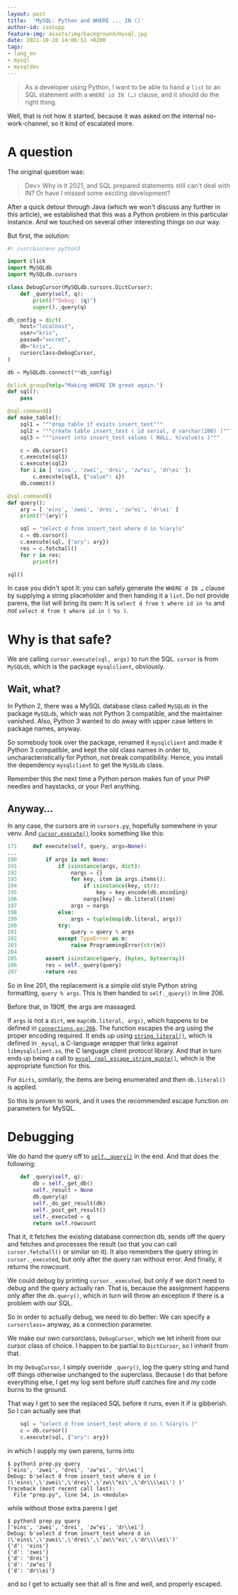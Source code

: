 ```yaml
---
layout: post
title:  'MySQL: Python and WHERE ... IN ()'
author-id: isotopp
feature-img: assets/img/background/mysql.jpg
date: 2021-10-28 14:06:51 +0200
tags:
- lang_en
- mysql
- mysqldev
---
```


> As a developer using Python, I want to be able to hand 
> a `list` to an SQL statement with a 
> `WHERE id IN (…)` clause, and it should do the right thing.

Well, that is not how it started, because it was asked on the  internal no-work-channel, so it kind of escalated more.

# A question

The original question was:

> Dev> Why is it 2021, and SQL prepared statements still can't deal with IN?  Or have I missed some exciting development?

After a quick detour through Java (which we won't discuss any further in this article), we established that this was a Python problem in this particular instance.
And we touched on several other interesting things on our way.

But first, the solution:

```python
#! /usr/bin/env python3

import click
import MySQLdb
import MySQLdb.cursors

class DebugCursor(MySQLdb.cursors.DictCursor):
    def _query(self, q):
        print(f"Debug: {q}")
        super()._query(q)

db_config = dict(
    host="localhost",
    user="kris",
    passwd="secret",
    db="kris",
    cursorclass=DebugCursor,
)

db = MySQLdb.connect(**db_config)

@click.group(help="Making WHERE IN great again.")
def sql():
    pass

@sql.command()
def make_table():
    sql1 = """drop table if exists insert_test"""
    sql2 = """create table insert_test ( id serial, d varchar(200) )"""
    sql3 = """insert into insert_test values ( NULL, %(value)s )"""

    c = db.cursor()
    c.execute(sql1)
    c.execute(sql2)
    for i in [ 'eins', 'zwei', 'drei', 'zw"ei', 'dr\ei' ]:
        c.execute(sql3, {"value": i})
    db.commit()

@sql.command()
def query():
    ary = [ 'eins', 'zwei', 'drei', 'zw"ei', 'dr\ei' ]
    print(f"{ary}")

    sql = "select d from insert_test where d in %(ary)s"
    c = db.cursor()
    c.execute(sql, {"ary": ary})
    res = c.fetchall()
    for r in res:
        print(r)

sql()
```

In case you didn't spot it: you can safely generate the `WHERE d IN …` clause by supplying a string placeholder and then handing it a `list`.
Do not provide parens, the list will bring its own: It is `select d from t where id in %s` and *not* `select d from t where id in ( %s )`.

# Why is that safe?

We are calling `cursor.execute(sql, args)` to run the SQL. 
`cursor` is from `MySQLdb`, which is the package `mysqlclient`, obviously.

## Wait, what?

In Python 2, there was a MySQL database class called `MySQLdb` in the package `MySQLdb`, which was not Python 3 compatible, and the maintainer vanished.
Also, Python 3 wanted to do away with upper case letters in package names, anyway.

So somebody took over the package, renamed it `mysqlclient` and made it Python 3 compatible, and kept the old class names in order to, uncharacteristically for Python, not break compatibility. 
Hence, you install the dependency `mysqlclient` to get the `MySQLdb` class.

Remember this the next time a Python person makes fun of your PHP needles and haystacks, or your Perl anything.

## Anyway…

In any case, the cursors are in `cursors.py`, hopefully somewhere in your venv.
And [`cursor.execute()`](https://github.com/PyMySQL/mysqlclient/blob/143129be8f57d3a0667f01c989b9776bd80c28d3/MySQLdb/cursors.py#L171-L207) looks something like this:

```python
171     def execute(self, query, args=None):
...
190         if args is not None:
191             if isinstance(args, dict):
192                 nargs = {}
193                 for key, item in args.items():
194                     if isinstance(key, str):
195                         key = key.encode(db.encoding)
196                     nargs[key] = db.literal(item)
197                 args = nargs
198             else:
199                 args = tuple(map(db.literal, args))
200             try:
201                 query = query % args
202             except TypeError as m:
203                 raise ProgrammingError(str(m))
204
205         assert isinstance(query, (bytes, bytearray))
206         res = self._query(query)
207         return res
```

So in line 201, the replacement is a simple old style Python string formatting, `query % args`.
This is then handed to `self._query()` in line 206.

Before that, in 190ff, the args are massaged.

If `args` is not a `dict`, we `map(db.literal, args)`, which happens to be defined in
[`connections.py:266`](https://github.com/PyMySQL/mysqlclient/blob/5c04abf87d32a3254dd481c03740a8c56520bc3a/MySQLdb/connections.py#L266-L287).
The function escapes the arg using the proper encoding required.
It ends up using 
[`string_literal()`](https://github.com/PyMySQL/mysqlclient/blob/204fb123683454cdb670e0065f09e50d425b94c8/MySQLdb/_mysql.c#L964-L1011),
which is defined in `_mysql`, a C-language wrapper that links against `libmysqlclient.so`, the C language client protocol library. 
And that in turn ends up being a call to 
[`mysql_real_escape_string_quote()`](https://github.com/PyMySQL/mysqlclient/blob/204fb123683454cdb670e0065f09e50d425b94c8/MySQLdb/_mysql.c#L1000), 
which is the appropriate function for this.

For `dicts`, similarly, the items are being enumerated and then `db.literal()` is applied.

So this is proven to work, and it uses the recommended escape function on parameters for MySQL.

# Debugging

We do hand the query off to
[`self._query()`](https://github.com/PyMySQL/mysqlclient/blob/143129be8f57d3a0667f01c989b9776bd80c28d3/MySQLdb/cursors.py#L316-L323)
in the end. And that does the following:

```python
    def _query(self, q):
        db = self._get_db()
        self._result = None
        db.query(q)
        self._do_get_result(db)
        self._post_get_result()
        self._executed = q
        return self.rowcount
```

That it, it fetches the existing database connection db, sends off the query and fetches and processes the result (so that you can call `cursor.fetchall()` or similar on it).
It also remembers the query string in `cursor._executed`, but only after the query ran without error.
And finally, it returns the rowcount.

We could debug by printing `cursor._executed`, but only if we don't need to debug and the query actually ran.
That is, because the assignment happens only after the `db.query()`, which in turn will throw an exception if there is a problem with our SQL.

So in order to actually debug, we need to do better:
We can specify a `cursorclass=` anyway, as a connection parameter.

We make our own cursorclass, `DebugCursor`, which we let inherit from our cursor class of choice.
I happen to be partial to `DictCursor`, so I inherit from that.

In my `DebugCursor`, I simply override `_query()`, log the query string and hand off things otherwise unchanged to the superclass. 
Because I do that before everything else, I get my log sent before stuff catches fire and my code burns to the ground.

That way I get to see the replaced SQL before it runs, even it if is gibberish.
So I can actually see that

```python
    sql = "select d from insert_test where d in ( %(ary)s )"
    c = db.cursor()
    c.execute(sql, {"ary": ary})
```
in which I supply my own parens, turns into

```console
$ python3 prep.py query
['eins', 'zwei', 'drei', 'zw"ei', 'dr\\ei']
Debug: b'select d from insert_test where d in ( (\'eins\',\'zwei\',\'drei\',\'zw\\"ei\',\'dr\\\\ei\') )'
Traceback (most recent call last):
  File "prep.py", line 54, in <module>
```
while without those extra parens I get
```console
$ python3 prep.py query
['eins', 'zwei', 'drei', 'zw"ei', 'dr\\ei']
Debug: b'select d from insert_test where d in (\'eins\',\'zwei\',\'drei\',\'zw\\"ei\',\'dr\\\\ei\')'
{'d': 'eins'}
{'d': 'zwei'}
{'d': 'drei'}
{'d': 'zw"ei'}
{'d': 'dr\\ei'}
```
and so I get to actually see that all is fine and well, and properly escaped.
